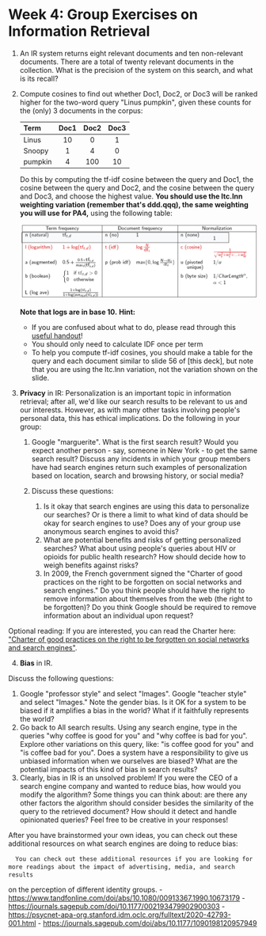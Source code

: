 # Week 4: Group Exercises on Information Retrieval

1. An IR system returns eight relevant documents and ten non-relevant documents. There are a total of twenty relevant documents in the collection. 
What is the precision of the system on this search, and what is its recall?

2. Compute cosines to find out whether Doc1, Doc2, or Doc3 will be ranked higher for the two-word query "Linus pumpkin", 
given these counts for the (only) 3 documents in the corpus:

   | Term    | Doc1 | Doc2 | Doc3 |
   |:--------|:----:|:----:|:----:|
   | Linus   | 10   | 0    | 1    |
   | Snoopy  | 1    | 4    | 0    |
   | pumpkin | 4    | 100  | 10   |

   Do this by computing the tf-idf cosine between the query and Doc1, the cosine between the query and Doc2, and the cosine between the query and Doc3, 
and choose the highest value. **You should use the ltc.lnn weighting variation (remember that's ddd.qqq), the same weighting you will use for PA4,** using the following table:

   ![Weighting variations table](cosinechart.jpeg)

   **Note that logs are in base 10.**
   **Hint:**
   - If you are confused about what to do, please read through this [useful handout](CS124_IR_Handout.pdf)!
   - You should only need to calculate IDF once per term
   - To help you compute tf-idf cosines, you should make a table for the query and each document similar to slide 56 of [this deck], but note that you are using the ltc.lnn variation, not the variation shown on the slide.

3. **Privacy** in IR: Personalization is an important topic in information retrieval; after all, we'd like our search results to be relevant to us and our interests.
 However, as with many other tasks involving people's personal data, this has ethical implications. Do the following in your group:
   1. Google "marguerite". What is the first search result? Would you expect another person - say, someone in New York - to get the same search result? 
Discuss any incidents in which your group members have had search engines return such examples of personalization based on location, search and browsing history, or social media?
  
   2. Discuss these questions:
      1. Is it okay that search engines are using this data to personalize our searches? Or is there a limit to what kind of data should be okay for search engines to use? 
Does any of your group use anonymous search engines to avoid this?
      2. What are potential benefits and risks of getting personalized searches? What about using people's queries about HIV or opioids 
for public health research? How should decide how to weigh benefits against risks?
      3. In 2009, the French government signed the "Charter of good practices on the right to be forgotten on social networks and search engines." 
      Do you think people should have the right to remove information about themselves from the web (the right to be forgotten)? 
Do you think Google should be required to remove information about an individual upon request?

Optional reading: If you are interested, you can read the Charter here: ["Charter of good practices on the right to be forgotten on social networks and search engines"](https://fr.wikisource.org/wiki/Charte_du_droit_%C3%A0_l%E2%80%99oubli_dans_les_sites_collaboratifs_et_les_moteurs_de_recherche).

4. **Bias** in IR. 

Discuss the following questions: 
   1. Google "professor style" and select "Images". Google "teacher style" and select "Images." Note the gender bias. Is it OK for a system to be biased if it amplifies a bias in the world? What if it faithfully represents the world?
   2. Go back to All search results. Using any search engine, type in the queries "why coffee is good for you" and "why coffee is bad for you". Explore other variations on this query, like: "is coffee good for you" and "is coffee bad for you". Does a system have a responsibility to give us unbiased information when we ourselves are biased? What are the potential impacts of this kind of bias in search results? 
   3. Clearly, bias in IR is an unsolved problem! If you were the CEO of a search engine company and wanted to reduce bias, how would you modify the algorithm? Some things you can think about: are there any other factors the algorithm should consider besides the similarity of the query to the retrieved document? How should it detect and handle opinionated queries? Feel free to be creative in your responses!

After you have brainstormed your own ideas, you can check out these additional resources on what search engines are doing to reduce bias:

      You can check out these additional resources if you are looking for more readings about the impact of advertising, media, and search results 
on the perception of different identity groups.
      - https://www.tandfonline.com/doi/abs/10.1080/00913367.1990.10673179
      - https://journals.sagepub.com/doi/10.1177/002193479902900303
      - https://psycnet-apa-org.stanford.idm.oclc.org/fulltext/2020-42793-001.html
      - https://journals.sagepub.com/doi/abs/10.1177/1090198120957949
